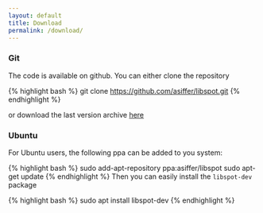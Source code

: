 ```yaml
---
layout: default
title: Download
permalink: /download/
---
```


### Git
The code is available on github. You can either clone the repository

{% highlight bash %}
git clone https://github.com/asiffer/libspot.git
{% endhighlight %}

or download the last version archive <a href="https://github.com/asiffer/libspot/archive/master.zip">here</a>

### Ubuntu
For Ubuntu users, the following ppa can be added to you system:

{% highlight bash %}
sudo add-apt-repository ppa:asiffer/libspot
sudo apt-get update	
{% endhighlight %}
Then you can easily install the `libspot-dev` package 

{% highlight bash %}
sudo apt install libspot-dev 
{% endhighlight %}
